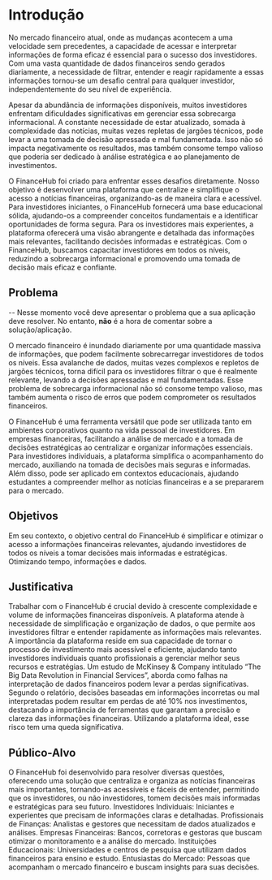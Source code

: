 # Introdução

No mercado financeiro atual, onde as mudanças acontecem a uma velocidade sem precedentes, a capacidade de acessar e interpretar informações de forma eficaz é essencial para o sucesso dos investidores. Com uma vasta quantidade de dados financeiros sendo gerados diariamente, a necessidade de filtrar, entender e reagir rapidamente a essas informações tornou-se um desafio central para qualquer investidor, independentemente do seu nível de experiência.

Apesar da abundância de informações disponíveis, muitos investidores enfrentam dificuldades significativas em gerenciar essa sobrecarga informacional. A constante necessidade de estar atualizado, somada à complexidade das notícias, muitas vezes repletas de jargões técnicos, pode levar a uma tomada de decisão apressada e mal fundamentada. Isso não só impacta negativamente os resultados, mas também consome tempo valioso que poderia ser dedicado à análise estratégica e ao planejamento de investimentos.

O FinanceHub foi criado para enfrentar esses desafios diretamente. Nosso objetivo é desenvolver uma plataforma que centralize e simplifique o acesso a notícias financeiras, organizando-as de maneira clara e acessível. Para investidores iniciantes, o FinanceHub fornecerá uma base educacional sólida, ajudando-os a compreender conceitos fundamentais e a identificar oportunidades de forma segura. Para os investidores mais experientes, a plataforma oferecerá uma visão abrangente e detalhada das informações mais relevantes, facilitando decisões informadas e estratégicas. Com o FinanceHub, buscamos capacitar investidores em todos os níveis, reduzindo a sobrecarga informacional e promovendo uma tomada de decisão mais eficaz e confiante.
## Problema

 -- Nesse momento você deve apresentar o problema que a sua aplicação deve resolver. No entanto, **não** é a hora de comentar sobre a solução/aplicação.

O mercado financeiro é inundado diariamente por uma quantidade massiva de informações, que podem facilmente sobrecarregar investidores de todos os níveis. Essa avalanche de dados, muitas vezes complexos e repletos de jargões técnicos, torna difícil para os investidores filtrar o que é realmente relevante, levando a decisões apressadas e mal fundamentadas. Esse problema de sobrecarga informacional não só consome tempo valioso, mas também aumenta o risco de erros que podem comprometer os resultados financeiros. 

O FinanceHub é uma ferramenta versátil que pode ser utilizada tanto em ambientes corporativos quanto na vida pessoal de investidores. Em empresas financeiras, facilitando a análise de mercado e a tomada de decisões estratégicas ao centralizar e organizar informações essenciais. Para investidores individuais, a plataforma simplifica o acompanhamento do mercado, auxiliando na tomada de decisões mais seguras e informadas. Além disso, pode ser aplicado em contextos educacionais, ajudando estudantes a compreender melhor as notícias financeiras e a se prepararem para o mercado.


## Objetivos

Em seu contexto, o objetivo central do FinanceHub é simplificar e otimizar o acesso a informações financeiras relevantes, ajudando investidores de todos os níveis a tomar decisões mais informadas e estratégicas. Otimizando tempo, informações e dados. 


## Justificativa

Trabalhar com o FinanceHub é crucial devido à crescente complexidade e volume de informações financeiras disponíveis. A plataforma atende à necessidade de simplificação e organização de dados, o que permite aos investidores filtrar e entender rapidamente as informações mais relevantes. A importância da plataforma reside em sua capacidade de tornar o processo de investimento mais acessível e eficiente, ajudando tanto investidores individuais quanto profissionais a gerenciar melhor seus recursos e estratégias. 
Um estudo de McKinsey & Company intitulado “The Big Data Revolution in Financial Services”, aborda como falhas na interpretação de dados financeiros podem levar a perdas significativas. Segundo o relatório, decisões baseadas em informações incorretas ou mal interpretadas podem resultar em perdas de até 10% nos investimentos, destacando a importância de ferramentas que garantam a precisão e clareza das informações financeiras. Utilizando a plataforma ideal, esse risco tem uma queda significativa. 


## Público-Alvo

O FinanceHub foi desenvolvido para resolver diversas questões, oferecendo uma solução que centraliza e organiza as notícias financeiras mais importantes, tornando-as acessíveis e fáceis de entender, permitindo que os investidores, ou não investidores, tomem decisões mais informadas e estratégicas para seu futuro.
Investidores Individuais: Iniciantes e experientes que precisam de informações claras e detalhadas.
Profissionais de Finanças: Analistas e gestores que necessitam de dados atualizados e análises.
Empresas Financeiras: Bancos, corretoras e gestoras que buscam otimizar o monitoramento e a análise do mercado.
Instituições Educacionais: Universidades e centros de pesquisa que utilizam dados financeiros para ensino e estudo.
Entusiastas do Mercado: Pessoas que acompanham o mercado financeiro e buscam insights para suas decisões.
